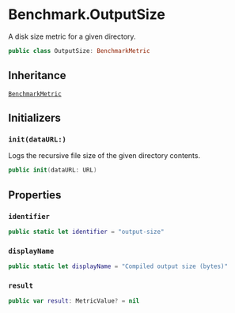 # Benchmark.OutputSize

A disk size metric for a given directory.

``` swift
public class OutputSize: BenchmarkMetric 
```

> 

## Inheritance

[`BenchmarkMetric`](/BenchmarkMetric)

## Initializers

### `init(dataURL:)`

Logs the recursive file size of the given directory contents.

``` swift
public init(dataURL: URL) 
```

## Properties

### `identifier`

``` swift
public static let identifier = "output-size"
```

### `displayName`

``` swift
public static let displayName = "Compiled output size (bytes)"
```

### `result`

``` swift
public var result: MetricValue? = nil
```
